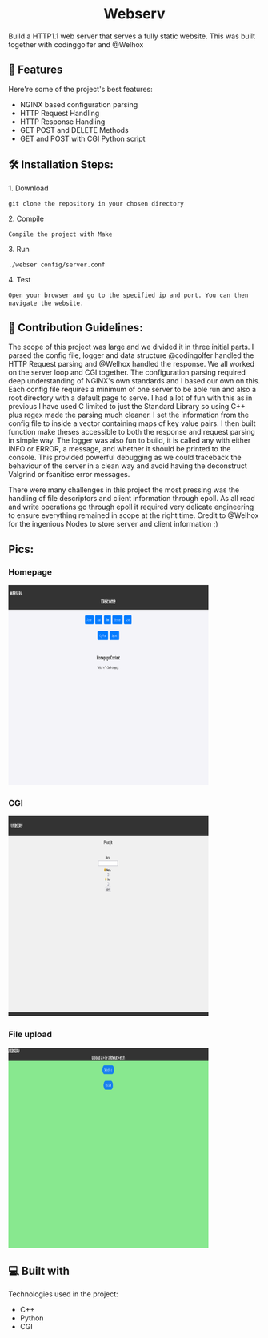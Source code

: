 <h1 align="center" id="title">Webserv</h1>

<p id="description">Build a HTTP1.1 web server that serves a fully static website. This was built together with codinggolfer and @Welhox</p>

  
  
<h2>🧐 Features</h2>

Here're some of the project's best features:

*   NGINX based configuration parsing
*   HTTP Request Handling
*   HTTP Response Handling
*   GET POST and DELETE Methods
*   GET and POST with CGI Python script

<h2>🛠️ Installation Steps:</h2>

<p>1. Download</p>

```
git clone the repository in your chosen directory
```

<p>2. Compile</p>

```
Compile the project with Make
```

<p>3. Run</p>

```
./webser config/server.conf
```

<p>4. Test</p>

```
Open your browser and go to the specified ip and port. You can then navigate the website.
```

<h2>🍰 Contribution Guidelines:</h2>

The scope of this project was large and we divided it in three initial parts. I parsed the config file, logger and data structure @codingolfer handled the HTTP Request parsing and @Welhox handled the response. 
We all worked on the server loop and CGI together. The configuration parsing required deep understanding of NGINX's own standards and I based our own on this. 
Each config file requires a minimum of one server to be able run and also a root directory with a default page to serve. 
I had a lot of fun with this as in previous I have used C limited to just the Standard Library so using C++ plus regex made the parsing much cleaner. 
I set the information from the config file to inside a vector containing maps of key value pairs. I then built function make theses accessible to both the response and request parsing in simple way.
The logger was also fun to build, it is called any with either INFO or ERROR, a message, and whether it should be printed to the console. This provided powerful debugging as we could traceback the behaviour of the server
in a clean way and avoid having the deconstruct Valgrind or fsanitise error messages.

There were many challenges in this project the most pressing was the handling of file descriptors and client information through epoll. As all read and write operations go through epoll it required very delicate engineering to ensure everything remained in scope at the right time. Credit to @Welhox for the ingenious Nodes to store server and client information ;)

<h2>Pics:</h2>
<h3>Homepage</h3>
<img src="https://github.com/tcampbel22/42_WebServ/blob/master/root/etc/Homepage.png?raw=true" alt="project-screenshot" width="400" height="400/">
<h3>CGI</h3>
<img src="https://github.com/tcampbel22/42_WebServ/blob/master/root/etc/CGI.png?raw=true" alt="project-screenshot" width="400" height="400/">
<h3>File upload</h3>
<img src="https://github.com/tcampbel22/42_WebServ/blob/master/root/etc/File%20upload.png?raw=true" alt="project-screenshot" width="400" height="400/">

  
<h2>💻 Built with</h2>

Technologies used in the project:

*   C++
*   Python
*   CGI
